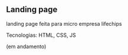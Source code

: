 ## Landing page

landing page feita para micro empresa lifechips

Tecnologias: HTML, CSS, JS

(em andamento)
